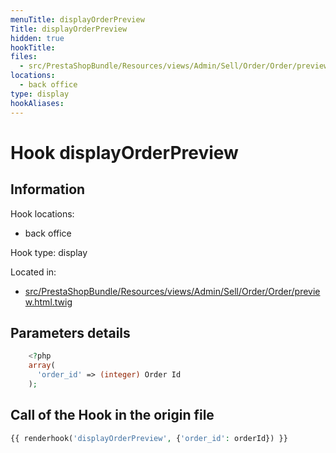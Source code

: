 ```yaml
---
menuTitle: displayOrderPreview
Title: displayOrderPreview
hidden: true
hookTitle: 
files:
  - src/PrestaShopBundle/Resources/views/Admin/Sell/Order/Order/preview.html.twig
locations:
  - back office
type: display
hookAliases:
---
```


# Hook displayOrderPreview

## Information

Hook locations: 
  - back office

Hook type: display

Located in: 
  - [src/PrestaShopBundle/Resources/views/Admin/Sell/Order/Order/preview.html.twig](https://github.com/PrestaShop/PrestaShop/blob/8.0.x/src/PrestaShopBundle/Resources/views/Admin/Sell/Order/Order/preview.html.twig)

## Parameters details

```php
    <?php
    array(
      'order_id' => (integer) Order Id
    );
```

## Call of the Hook in the origin file

```php
{{ renderhook('displayOrderPreview', {'order_id': orderId}) }}
```